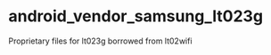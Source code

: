 android_vendor_samsung_lt023g
===============================

Proprietary files for lt023g borrowed from lt02wifi
